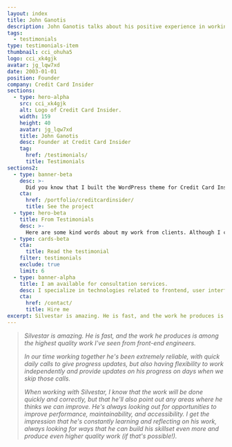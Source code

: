 ```yaml
---
layout: index
title: John Ganotis
description: John Ganotis talks about his positive experience in working with Silvestar Bistrović.
tags:
  - testimonials
type: testimonials-item
thumbnail: cci_ohuha5
logo: cci_xk4gjk
avatar: jg_lqw7xd
date: 2003-01-01
position: Founder
company: Credit Card Insider
sections:
  - type: hero-alpha
    src: cci_xk4gjk
    alt: Logo of Credit Card Insider.
    width: 159
    height: 40
    avatar: jg_lqw7xd
    title: John Ganotis
    desc: Founder at Credit Card Insider
    tag:
      href: /testimonials/
      title: Testimonials
sections2:
  - type: banner-beta
    desc: >-
      Did you know that I built the WordPress theme for Credit Card Insider site?
    cta:
      href: /portfolio/creditcardinsider/
      title: See the project
  - type: hero-beta
    title: From Testimonials
    desc: >-
      Here are some kind words about my work from clients. Although I collaborated with clients from more than 10 countries, most of them come from **The United States**.
  - type: cards-beta
    cta:
      title: Read the testimonial
    filter: testimonials
    exclude: true
    limit: 6
  - type: banner-alpha
    title: I am available for consultation services.
    desc: I specialize in technologies related to frontend, user interface, and website development.
    cta:
      href: /contact/
      title: Hire me
excerpt: Silvestar is amazing. He is fast, and the work he produces is among the highest quality work...
---
```


> _Silvestar is amazing. He is fast, and the work he produces is among the highest quality work I've seen from front-end engineers._
>
> _In our time working together he's been extremely reliable, with quick daily calls to give progress updates, but also having flexibility to work independently and provide updates on his progress on days when we skip those calls._
>
> _When working with Silvestar, I know that the work will be done quickly and correctly, but that he'll also point out any areas where he thinks we can improve. He's always looking out for opportunities to improve performance, maintainability, and accessibility. I get the impression that he's constantly learning and reflecting on his work, always looking for ways that he can build his skillset even more and produce even higher quality work (if that's possible!)._
